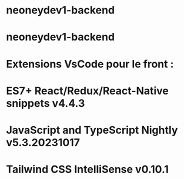 # neoneydev1-backend
# neoneydev1-backend


# Extensions VsCode pour le front : 

# ES7+ React/Redux/React-Native snippets v4.4.3
# JavaScript and TypeScript Nightly v5.3.20231017
# Tailwind CSS IntelliSense v0.10.1
